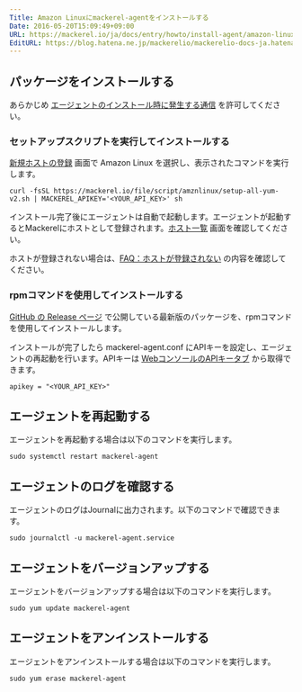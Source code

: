```yaml
---
Title: Amazon Linuxにmackerel-agentをインストールする
Date: 2016-05-20T15:09:49+09:00
URL: https://mackerel.io/ja/docs/entry/howto/install-agent/amazon-linux
EditURL: https://blog.hatena.ne.jp/mackerelio/mackerelio-docs-ja.hatenablog.mackerel.io/atom/entry/6653812171397064073
---
```


<h2>パッケージをインストールする</h2>

あらかじめ [エージェントのインストール時に発生する通信](https://mackerel.io/ja/docs/entry/howto/install-agent#install) を許可してください。

<h3 id="script">セットアップスクリプトを実行してインストールする</h2>

[新規ホストの登録](https://mackerel.io/my/instruction-agent) 画面で Amazon Linux を選択し、表示されたコマンドを実行します。

```
curl -fsSL https://mackerel.io/file/script/amznlinux/setup-all-yum-v2.sh | MACKEREL_APIKEY='<YOUR_API_KEY>' sh
```

インストール完了後にエージェントは自動で起動します。エージェントが起動するとMackerelにホストとして登録されます。[ホスト一覧](https://mackerel.io/my/hosts) 画面を確認してください。

ホストが登録されない場合は、[FAQ：ホストが登録されない](https://support.mackerel.io/hc/ja/articles/30952244573337) の内容を確認してください。

<h3 id="rpm">rpmコマンドを使用してインストールする</h3>

[GitHub の Release ページ](https://github.com/mackerelio/mackerel-agent/releases) で公開している最新版のパッケージを、rpmコマンドを使用してインストールします。

インストールが完了したら mackerel-agent.conf にAPIキーを設定し、エージェントの再起動を行います。APIキーは [WebコンソールのAPIキータブ](https://mackerel.io/my?tab=apikeys) から取得できます。

```
apikey = "<YOUR_API_KEY>"
```

<h2 id="start-agent">エージェントを再起動する</h2>

エージェントを再起動する場合は以下のコマンドを実行します。

```
sudo systemctl restart mackerel-agent
```

<h2 id="log">エージェントのログを確認する</h2>

エージェントのログはJournalに出力されます。以下のコマンドで確認できます。

```
sudo journalctl -u mackerel-agent.service
```

<h2 id="version-up">エージェントをバージョンアップする</h2>

エージェントをバージョンアップする場合は以下のコマンドを実行します。

```
sudo yum update mackerel-agent
```

<h2 id="uninstall">エージェントをアンインストールする</h2>

エージェントをアンインストールする場合は以下のコマンドを実行します。

```
sudo yum erase mackerel-agent
```
